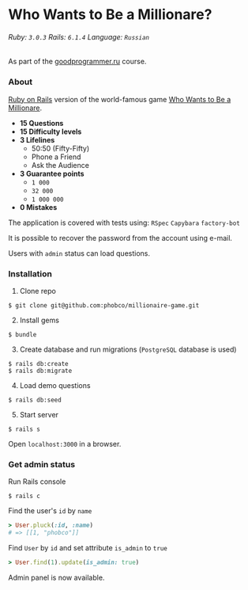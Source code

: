 # Who Wants to Be a Millionare?

###### Ruby: `3.0.3` Rails: `6.1.4` Language: `Russian`

As part of the [goodprogrammer.ru](https://goodprogrammer.ru/) course.

### About

[Ruby on Rails](https://rubyonrails.org/) version of the world-famous game [Who Wants to Be a Millionare](https://en.wikipedia.org/wiki/Who_Wants_to_Be_a_Millionaire).

- **15 Questions**
- **15 Difficulty levels**
- **3 Lifelines**
  - 50:50 (Fifty-Fifty)
  - Phone a Friend
  - Ask the Audience
- **3 Guarantee points**
  - `1 000`
  - `32 000`
  - `1 000 000`
- **0 Mistakes**

The application is covered with tests using: `RSpec` `Capybara` `factory-bot`

It is possible to recover the password from the account using e-mail.

Users with `admin` status can load questions.

### Installation
1. Clone repo
```
$ git clone git@github.com:phobco/millionaire-game.git
```

2. Install gems
```
$ bundle
```

3. Create database and run migrations (`PostgreSQL` database is used)
```
$ rails db:create
$ rails db:migrate
```

4. Load demo questions
```
$ rails db:seed
```

5. Start server
```
$ rails s
```

Open `localhost:3000` in a browser.

### Get admin status

Run Rails console
```
$ rails c
```

Find the user's `id` by `name`
```ruby
> User.pluck(:id, :name)
# => [[1, "phobco"]]
```

Find `User` by `id` and set attribute `is_admin` to `true`
```ruby
> User.find(1).update(is_admin: true)
```

Admin panel is now available.
